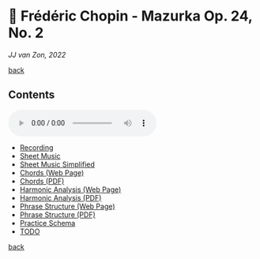 💃 Frédéric Chopin - Mazurka Op. 24, No. 2
===========================================

*JJ van Zon, 2022*

[back](../README.md)

Contents
--------

<audio controls>
  <source src="recording/chopin-mazurka-op-24-no-2-recording-320kbps.mp3" type="audio/mpeg">
  Your browser does not support the audio element. <a href="recording/chopin-mazurka-op-24-no-2-recording-320kbps.mp3" download>Download file</a>
</audio>

- [Recording](recording/README.md)
- [Sheet Music](sheet-music/README.md)
- [Sheet Music Simplified](sheet-music-simplified/README.md)
- [Chords (Web Page)](chopin-mazurka-op-24-no-2-chords.md)
- [Chords (PDF)](chopin-mazurka-op-24-no-2-chords.pdf)
- [Harmonic Analysis (Web Page)](chopin-mazurka-op-24-no-2-harmonic-analysis.md)
- [Harmonic Analysis (PDF)](chopin-mazurka-op-24-no-2-harmonic-analysis.pdf)
- [Phrase Structure (Web Page)](chopin-mazurka-op-24-no-2-phrase-structure.md)
- [Phrase Structure (PDF)](chopin-mazurka-op-24-no-2-phrase-structure.pdf)
- [Practice Schema](chopin-mazurka-op-24-no-2-practice-schema.md)
- [TODO](chopin-mazurka-op-24-no-2-todo.md)

[back](../README.md)